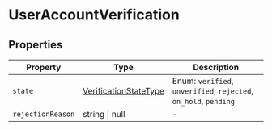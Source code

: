 # UserAccountVerification

## Properties

| Property | Type | Description |
|----------|------|-------------|
| `state` | [VerificationStateType](../enums/VerificationStateType.md) | Enum: `verified`, `unverified`, `rejected`, `on_hold`, `pending` |
| `rejectionReason` | string \| null | - |

